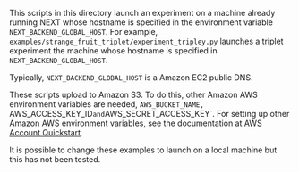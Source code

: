 This scripts in this directory launch an experiment on a machine already
running NEXT whose hostname is specified in the environment variable
`NEXT_BACKEND_GLOBAL_HOST`.  For example,
`examples/strange_fruit_triplet/experiment_tripley.py` launches a triplet
experiment the machine whose hostname is specified in
`NEXT_BACKEND_GLOBAL_HOST`.

Typically, `NEXT_BACKEND_GLOBAL_HOST` is a Amazon EC2 public DNS.

These scripts upload to Amazon S3. To do this, other Amazon AWS environment
variables are needed, `AWS_BUCKET_NAME, `AWS_ACCESS_KEY_ID` and
`AWS_SECRET_ACCESS_KEY`.  For setting up other Amazon AWS environment
variables, see the documentation at [AWS Account Quickstart].

It is possible to change these examples to launch on a local machine but this
has not been tested.

[AWS Account Quickstart]:https://github.com/nextml/NEXT/wiki/NEXT-Reference:-AWS-Account-Quickstart
